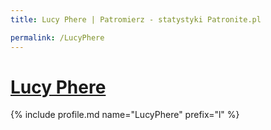 ```yaml
---
title: Lucy Phere | Patromierz - statystyki Patronite.pl

permalink: /LucyPhere
---
```


# [Lucy Phere](https://patronite.pl/LucyPhere)

{% include profile.md name="LucyPhere" prefix="l" %}
